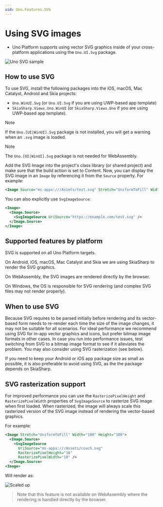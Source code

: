 ```yaml
---
uid: Uno.Features.SVG
---
```


# Using SVG images

* Uno Platform supports using vector SVG graphics inside of your cross-platform applications using the `Uno.UI.Svg` package.

![Uno SVG sample](../Assets/features/svg/heliocentric.png)

<!-- Add any additional information on platform-specific limitations and constraints -->

## How to use SVG

To use SVG, install the following packages into the iOS, macOS, Mac Catalyst, Android and Skia projects:

* `Uno.WinUI.Svg` (or `Uno.UI.Svg` if you are using UWP-based app template)
* `SkiaSharp.Views.Uno.WinUI` (or `SkiaSharp.Views.Uno` if you are using UWP-based app template).

> [!NOTE]
> If the `Uno.[UI|WinUI].Svg` package is not installed, you will get a warning when an `.svg` image is loaded.

> [!NOTE]
> The `Uno.[UI|WinUI].Svg` package is not needed for WebAssembly.

Add the SVG Image into the project's class library (or shared project) and make sure that the build action is set to Content.
Now, you can display the SVG image in an `Image` by referencing it from the `Source` property. For example:

```xml
<Image Source="ms-appx:///Assets/test.svg" Stretch="UniformToFill" Width="100" Height="100" />
```

You can also explicitly use `SvgImageSource`:

```xml
<Image>
  <Image.Source>
    <SvgImageSource UriSource="https://example.com/test.svg" />
  </Image.Source>
</Image>
```

## Supported features by platform

SVG is supported on all Uno Platform targets.

On Android, iOS, macOS, Mac Catalyst and Skia we are using SkiaSharp to render the SVG graphics.

On WebAssembly, the SVG images are rendered directly by the browser.

On Windows, the OS is responsible for SVG rendering (and complex SVG files may not render properly).

## When to use SVG

Because SVG requires to be parsed initially before rendering and its vector-based form needs to re-render each time the size of the image changes, it may not be suitable for all scenarios. For ideal performance we recommend using SVG for in-app vector graphics and icons, but prefer bitmap image formats in other cases. In case you run into performance issues, test switching from SVG to a bitmap image format to see if it alleviates the problem. You may also consider using SVG rasterization (see below).

If you need to keep your Android or iOS app package size as small as possible, it is also preferable to avoid using SVG, as the the package depends on SkiaSharp.

## SVG rasterization support

For improved performance you can use the `RasterizePixelHeight` and `RasterizePixelWidth` properties of `SvgImageSource` to rasterize SVG image when first loaded. When rasterized, the image will always scale this rasterized version of the SVG image instead of rendering the vector-based graphics.

For example:

```xml
<Image Stretch="UniformToFill" Width="100" Height="100">
  <Image.Source>
    <SvgImageSource 
      UriSource="ms-appx:///Assets/couch.svg" 
      RasterizePixelHeight="10" 
      RasterizePixelWidth="10" />
  </Image.Source>
<Image>
```

Will render as:

![Scaled up](../Assets/features/svg/rasterized.png)

> Note that this feature is not available on WebAssembly where the rendering is handled directly by the browser.
